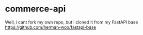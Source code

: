 # commerce-api
Well, i cant fork my own repo, but i cloned it from my FastAPI base
https://github.com/herman-woo/fastapi-base
